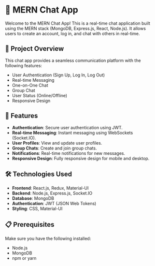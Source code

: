 # 📱 MERN Chat App

Welcome to the MERN Chat App! This is a real-time chat application built using the MERN stack (MongoDB, Express.js, React, Node.js). It allows users to create an account, log in, and chat with others in real-time.

## 🚀 Project Overview

This chat app provides a seamless communication platform with the following features:

- User Authentication (Sign Up, Log In, Log Out)
- Real-time Messaging
- One-on-One Chat
- Group Chat
- User Status (Online/Offline)
- Responsive Design

## 🌟 Features

- **Authentication**: Secure user authentication using JWT.
- **Real-time Messaging**: Instant messaging using WebSockets (Socket.IO).
- **User Profiles**: View and update user profiles.
- **Group Chats**: Create and join group chats.
- **Notifications**: Real-time notifications for new messages.
- **Responsive Design**: Fully responsive design for mobile and desktop.

## 🛠️ Technologies Used

- **Frontend**: React.js, Redux, Material-UI
- **Backend**: Node.js, Express.js, Socket.IO
- **Database**: MongoDB
- **Authentication**: JWT (JSON Web Tokens)
- **Styling**: CSS, Material-UI

## 📋 Prerequisites

Make sure you have the following installed:

- Node.js
- MongoDB
- npm or yarn

